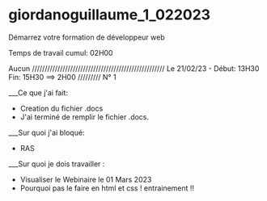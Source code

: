 # giordanoguillaume_1_022023

Démarrez votre formation de développeur web

Temps de travail cumul: 02H00

Aucun //////////////////////////////////////////////////// Le 21/02/23 - Début: 13H30 Fin: 15H30 ==> 2H00 ///////// N° 1

\_\_\_Ce que j'ai fait:

- Creation du fichier .docs
- J'ai terminé de remplir le fichier .docs.

\_\_\_Sur quoi j'ai bloqué:

- RAS

\_\_\_Sur quoi je dois travailler :

- Visualiser le Webinaire le 01 Mars 2023
- Pourquoi pas le faire en html et css ! entrainement !!
